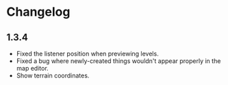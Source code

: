 # Changelog

## 1.3.4

- Fixed the listener position when previewing levels.
- Fixed a bug where newly-created things wouldn't appear properly in the map editor.
- Show terrain coordinates.
